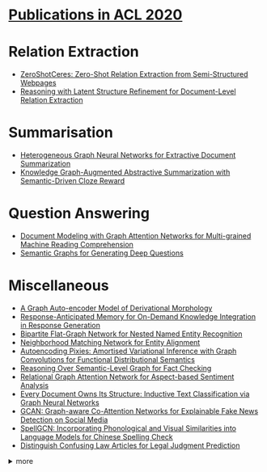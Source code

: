 # [Publications in ACL 2020](https://acl2020.org/program/accepted/)



# Relation Extraction
- [ZeroShotCeres: Zero-Shot Relation Extraction from Semi-Structured Webpages](https://github.com/naganandy/graph-based-deep-learning-literature/blob/master/conference-publications/folders/publications_acl20/zsceres_acl20/README.md)
- [Reasoning with Latent Structure Refinement for Document-Level Relation Extraction](https://github.com/naganandy/graph-based-deep-learning-literature/tree/master/conference-publications/folders/publications_acl20/lsr_acl20)



# Summarisation
- [Heterogeneous Graph Neural Networks for Extractive Document Summarization](https://github.com/naganandy/graph-based-deep-learning-literature/blob/master/conference-publications/folders/publications_acl20/hdsg_acl20/README.md)
- [Knowledge Graph-Augmented Abstractive Summarization with Semantic-Driven Cloze Reward](https://github.com/naganandy/graph-based-deep-learning-literature/blob/master/conference-publications/folders/publications_acl20/asgard_acl20/README.md)



# Question Answering
- [Document Modeling with Graph Attention Networks for Multi-grained Machine Reading Comprehension](https://github.com/naganandy/graph-based-deep-learning-literature/blob/master/conference-publications/folders/publications_acl20/nqbertdm_acl20/README.md)
- [Semantic Graphs for Generating Deep Questions](https://github.com/naganandy/graph-based-deep-learning-literature/blob/master/conference-publications/folders/publications_acl20/sgdqg_acl20/README.md)



# Miscellaneous
- [A Graph Auto-encoder Model of Derivational Morphology](https://github.com/naganandy/graph-based-deep-learning-literature/blob/master/conference-publications/folders/publications_acl20/dga_acl20/README.md)
- [Response-Anticipated Memory for On-Demand Knowledge Integration in Response Generation](https://github.com/naganandy/graph-based-deep-learning-literature/blob/master/conference-publications/folders/publications_acl20/ram_acl20/README.md)
- [Bipartite Flat-Graph Network for Nested Named Entity Recognition](https://github.com/naganandy/graph-based-deep-learning-literature/blob/master/conference-publications/folders/publications_acl20/biflag_acl20/README.md)
- [Neighborhood Matching Network for Entity Alignment](https://github.com/naganandy/graph-based-deep-learning-literature/blob/master/conference-publications/folders/publications_acl20/nmn_acl20/README.md)
- [Autoencoding Pixies: Amortised Variational Inference with Graph Convolutions for Functional Distributional Semantics](https://github.com/naganandy/graph-based-deep-learning-literature/blob/master/conference-publications/folders/publications_acl20/pae_acl20/README.md)
- [Reasoning Over Semantic-Level Graph for Fact Checking](https://github.com/naganandy/graph-based-deep-learning-literature/blob/master/conference-publications/folders/publications_acl20/dream_acl20/README.md)
- [Relational Graph Attention Network for Aspect-based Sentiment Analysis](https://github.com/naganandy/graph-based-deep-learning-literature/blob/master/conference-publications/folders/publications_acl20/rgat_acl20/README.md)
- [Every Document Owns Its Structure: Inductive Text Classification via Graph Neural Networks](https://github.com/naganandy/graph-based-deep-learning-literature/blob/master/conference-publications/folders/publications_acl20/texting_acl20/README.md)
- [GCAN: Graph-aware Co-Attention Networks for Explainable Fake News Detection on Social Media](https://github.com/naganandy/graph-based-deep-learning-literature/blob/master/conference-publications/folders/publications_acl20/gcan_acl20/README.md)
- [SpellGCN: Incorporating Phonological and Visual Similarities into Language Models for Chinese Spelling Check](https://github.com/naganandy/graph-based-deep-learning-literature/blob/master/conference-publications/folders/publications_acl20/spellgcn_acl20/README.md)
- [Distinguish Confusing Law Articles for Legal Judgment Prediction](https://github.com/naganandy/graph-based-deep-learning-literature/blob/master/conference-publications/folders/publications_acl20/ladan_acl20/README.md)




<details> 
<summary> more </summary> 

- A Graph-based Coarse-to-fine Method for Unsupervised Bilingual Lexicon Induction
- A Joint Neural Model for Information Extraction with Global Features
- Bridging the Structural Gap Between Encoding and Decoding for Data-To-Text Generation
- Breaking Through the 80\% Glass Ceiling: Raising the State of the Art in Word Sense Disambiguation by Incorporating Knowledge Graph Information
- Integrating Semantic and Structural Information with Graph Convolutional Network for Controversy Detection
- Heterogeneous Graph Transformer for Graph-to-Sequence Learning
- Graph-to-Tree Learning for Solving Math Word Problems
- Line Graph Enhanced AMR-to-Text Generation with Mix-Order Graph Attention Networks
- Graph Neural News Recommendation with Unsupervised Preference Disentanglement
- HyperCore: Hyperbolic and Co-graph Representation for Automatic ICD Coding
- Learning Interpretable Relationships between Entities, Relations and Concepts via Bayesian Structure Learning on Open Domain Facts
- ReInceptionE: Relation-Aware Inception Network with Joint Local-Global Structural Information for Knowledge Graph Embedding
- NeuInfer: Knowledge Inference on N-ary Facts
- Structural Information Preserving for Graph-to-Text Generation
- Syntax-Aware Opinion Role Labeling with Dependency Graph Convolutional Networks
- Conversational Graph Grounded Policy Learning for Open-Domain Conversation Generation
- A Novel Graph-based Multi-modal Fusion Encoder for Neural Machine Translation
- In Layman’s Terms: Semi-Open Relation Extraction from Scientific Texts
- Leveraging Graph to Improve Abstractive Multi-Document Summarization
- Semi-supervised Contextual Historical Text Normalization
- Learning to Ask More: Semi-Autoregressive Sequential Question Generation under Dual-Graph Interaction
- Amalgamation of protein sequence, structure and textual information for improving protein-protein interaction identification
- Connecting Embeddings for Knowledge Graph Entity Typing
- Taxonomy Construction of Unseen Domains via Graph-based Cross-Domain Knowledge Transfer
- Dependency Graph Enhanced Dual-transformer Structure for Aspect-based Sentiment Classification
- Hierarchy-Aware Global Model for Hierarchical Text Classification
- Neural Graph Matching Networks for Chinese Short Text Matching
- Entity-Aware Dependency-Based Deep Graph Attention Network for Comparative Preference Classification

</details>
